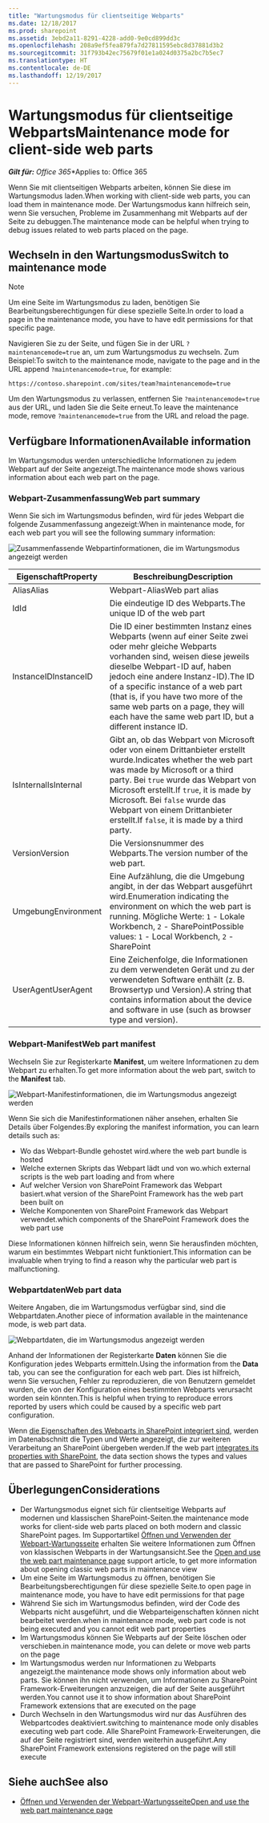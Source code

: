 ```yaml
---
title: "Wartungsmodus für clientseitige Webparts"
ms.date: 12/18/2017
ms.prod: sharepoint
ms.assetid: 3ebd2a11-8291-4228-add0-9e0cd899dd3c
ms.openlocfilehash: 208a9ef5fea879fa7d27811595ebc8d37881d3b2
ms.sourcegitcommit: 31f793b42ec75679f01e1a024d0375a2bc7b5ec7
ms.translationtype: HT
ms.contentlocale: de-DE
ms.lasthandoff: 12/19/2017
---
```

# <a name="maintenance-mode-for-client-side-web-parts"></a><span data-ttu-id="146a8-102">Wartungsmodus für clientseitige Webparts</span><span class="sxs-lookup"><span data-stu-id="146a8-102">Maintenance mode for client-side web parts</span></span>

<span data-ttu-id="146a8-103">_**Gilt für:** Office 365_</span><span class="sxs-lookup"><span data-stu-id="146a8-103">\*Applies to: Office 365</span></span>

<span data-ttu-id="146a8-104">Wenn Sie mit clientseitigen Webparts arbeiten, können Sie diese im Wartungsmodus laden.</span><span class="sxs-lookup"><span data-stu-id="146a8-104">When working with client-side web parts, you can load them in maintenance mode.</span></span> <span data-ttu-id="146a8-105">Der Wartungsmodus kann hilfreich sein, wenn Sie versuchen, Probleme im Zusammenhang mit Webparts auf der Seite zu debuggen.</span><span class="sxs-lookup"><span data-stu-id="146a8-105">The maintenance mode can be helpful when trying to debug issues related to web parts placed on the page.</span></span>

## <a name="switch-to-maintenance-mode"></a><span data-ttu-id="146a8-106">Wechseln in den Wartungsmodus</span><span class="sxs-lookup"><span data-stu-id="146a8-106">Switch to maintenance mode</span></span>

> [!NOTE]
> <span data-ttu-id="146a8-107">Um eine Seite im Wartungsmodus zu laden, benötigen Sie Bearbeitungsberechtigungen für diese spezielle Seite.</span><span class="sxs-lookup"><span data-stu-id="146a8-107">In order to load a page in the maintenance mode, you have to have edit permissions for that specific page.</span></span>

<span data-ttu-id="146a8-108">Navigieren Sie zu der Seite, und fügen Sie in der URL `?maintenancemode=true` an, um zum Wartungsmodus zu wechseln. Zum Beispiel:</span><span class="sxs-lookup"><span data-stu-id="146a8-108">To switch to the maintenance mode, navigate to the page and in the URL append `?maintenancemode=true`, for example:</span></span>

```text
https://contoso.sharepoint.com/sites/team?maintenancemode=true
```

<span data-ttu-id="146a8-109">Um den Wartungsmodus zu verlassen, entfernen Sie `?maintenancemode=true` aus der URL, und laden Sie die Seite erneut.</span><span class="sxs-lookup"><span data-stu-id="146a8-109">To leave the maintenance mode, remove `?maintenancemode=true` from the URL and reload the page.</span></span>

## <a name="available-information"></a><span data-ttu-id="146a8-110">Verfügbare Informationen</span><span class="sxs-lookup"><span data-stu-id="146a8-110">Available information</span></span>

<span data-ttu-id="146a8-111">Im Wartungsmodus werden unterschiedliche Informationen zu jedem Webpart auf der Seite angezeigt.</span><span class="sxs-lookup"><span data-stu-id="146a8-111">The maintenance mode shows various information about each web part on the page.</span></span>

### <a name="web-part-summary"></a><span data-ttu-id="146a8-112">Webpart-Zusammenfassung</span><span class="sxs-lookup"><span data-stu-id="146a8-112">Web part summary</span></span>

<span data-ttu-id="146a8-113">Wenn Sie sich im Wartungsmodus befinden, wird für jedes Webpart die folgende Zusammenfassung angezeigt:</span><span class="sxs-lookup"><span data-stu-id="146a8-113">When in maintenance mode, for each web part you will see the following summary information:</span></span>

![Zusammenfassende Webpartinformationen, die im Wartungsmodus angezeigt werden](../images/maintenance-mode-summary.png)

<span data-ttu-id="146a8-115">Eigenschaft</span><span class="sxs-lookup"><span data-stu-id="146a8-115">Property</span></span>|<span data-ttu-id="146a8-116">Beschreibung</span><span class="sxs-lookup"><span data-stu-id="146a8-116">Description</span></span>
--------|-----------
<span data-ttu-id="146a8-117">Alias</span><span class="sxs-lookup"><span data-stu-id="146a8-117">Alias</span></span>|<span data-ttu-id="146a8-118">Webpart-Alias</span><span class="sxs-lookup"><span data-stu-id="146a8-118">Web part alias</span></span>
<span data-ttu-id="146a8-119">Id</span><span class="sxs-lookup"><span data-stu-id="146a8-119">Id</span></span>|<span data-ttu-id="146a8-120">Die eindeutige ID des Webparts.</span><span class="sxs-lookup"><span data-stu-id="146a8-120">The unique ID of the web part</span></span>
<span data-ttu-id="146a8-121">InstanceID</span><span class="sxs-lookup"><span data-stu-id="146a8-121">InstanceID</span></span>|<span data-ttu-id="146a8-122">Die ID einer bestimmten Instanz eines Webparts (wenn auf einer Seite zwei oder mehr gleiche Webparts vorhanden sind, weisen diese jeweils dieselbe Webpart-ID auf, haben jedoch eine andere Instanz-ID).</span><span class="sxs-lookup"><span data-stu-id="146a8-122">The ID of a specific instance of a web part (that is, if you have two more of the same web parts on a page, they will each have the same web part ID, but a different instance ID.</span></span>
<span data-ttu-id="146a8-123">IsInternal</span><span class="sxs-lookup"><span data-stu-id="146a8-123">IsInternal</span></span>|<span data-ttu-id="146a8-124">Gibt an, ob das Webpart von Microsoft oder von einem Drittanbieter erstellt wurde.</span><span class="sxs-lookup"><span data-stu-id="146a8-124">Indicates whether the web part was made by Microsoft or a third party.</span></span> <span data-ttu-id="146a8-125">Bei `true` wurde das Webpart von Microsoft erstellt.</span><span class="sxs-lookup"><span data-stu-id="146a8-125">If `true`, it is made by Microsoft.</span></span> <span data-ttu-id="146a8-126">Bei `false` wurde das Webpart von einem Drittanbieter erstellt.</span><span class="sxs-lookup"><span data-stu-id="146a8-126">If `false`, it is made by a third party.</span></span>
<span data-ttu-id="146a8-127">Version</span><span class="sxs-lookup"><span data-stu-id="146a8-127">Version</span></span>|<span data-ttu-id="146a8-128">Die Versionsnummer des Webparts.</span><span class="sxs-lookup"><span data-stu-id="146a8-128">The version number of the web part.</span></span>
<span data-ttu-id="146a8-129">Umgebung</span><span class="sxs-lookup"><span data-stu-id="146a8-129">Environment</span></span>|<span data-ttu-id="146a8-130">Eine Aufzählung, die die Umgebung angibt, in der das Webpart ausgeführt wird.</span><span class="sxs-lookup"><span data-stu-id="146a8-130">Enumeration indicating the environment on which the web part is running.</span></span> <span data-ttu-id="146a8-131">Mögliche Werte: `1` - Lokale Workbench, `2` - SharePoint</span><span class="sxs-lookup"><span data-stu-id="146a8-131">Possible values: `1` - Local Workbench, `2` - SharePoint</span></span>
<span data-ttu-id="146a8-132">UserAgent</span><span class="sxs-lookup"><span data-stu-id="146a8-132">UserAgent</span></span>|<span data-ttu-id="146a8-133">Eine Zeichenfolge, die Informationen zu dem verwendeten Gerät und zu der verwendeten Software enthält (z. B. Browsertyp und Version).</span><span class="sxs-lookup"><span data-stu-id="146a8-133">A string that contains information about the device and software in use (such as browser type and version).</span></span>

### <a name="web-part-manifest"></a><span data-ttu-id="146a8-134">Webpart-Manifest</span><span class="sxs-lookup"><span data-stu-id="146a8-134">Web part manifest</span></span>

<span data-ttu-id="146a8-135">Wechseln Sie zur Registerkarte **Manifest**, um weitere Informationen zu dem Webpart zu erhalten.</span><span class="sxs-lookup"><span data-stu-id="146a8-135">To get more information about the web part, switch to the **Manifest** tab.</span></span>

![Webpart-Manifestinformationen, die im Wartungsmodus angezeigt werden](../images/maintenance-mode-manifest.png)

<span data-ttu-id="146a8-137">Wenn Sie sich die Manifestinformationen näher ansehen, erhalten Sie Details über Folgendes:</span><span class="sxs-lookup"><span data-stu-id="146a8-137">By exploring the manifest information, you can learn details such as:</span></span>

- <span data-ttu-id="146a8-138">Wo das Webpart-Bundle gehostet wird.</span><span class="sxs-lookup"><span data-stu-id="146a8-138">where the web part bundle is hosted</span></span>
- <span data-ttu-id="146a8-139">Welche externen Skripts das Webpart lädt und von wo.</span><span class="sxs-lookup"><span data-stu-id="146a8-139">which external scripts is the web part loading and from where</span></span>
- <span data-ttu-id="146a8-140">Auf welcher Version von SharePoint Framework das Webpart basiert.</span><span class="sxs-lookup"><span data-stu-id="146a8-140">what version of the SharePoint Framework has the web part been built on</span></span>
- <span data-ttu-id="146a8-141">Welche Komponenten von SharePoint Framework das Webpart verwendet.</span><span class="sxs-lookup"><span data-stu-id="146a8-141">which components of the SharePoint Framework does the web part use</span></span>

<span data-ttu-id="146a8-142">Diese Informationen können hilfreich sein, wenn Sie herausfinden möchten, warum ein bestimmtes Webpart nicht funktioniert.</span><span class="sxs-lookup"><span data-stu-id="146a8-142">This information can be invaluable when trying to find a reason why the particular web part is malfunctioning.</span></span>

### <a name="web-part-data"></a><span data-ttu-id="146a8-143">Webpartdaten</span><span class="sxs-lookup"><span data-stu-id="146a8-143">Web part data</span></span>

<span data-ttu-id="146a8-144">Weitere Angaben, die im Wartungsmodus verfügbar sind, sind die Webpartdaten.</span><span class="sxs-lookup"><span data-stu-id="146a8-144">Another piece of information available in the maintenance mode, is web part data.</span></span>

![Webpartdaten, die im Wartungsmodus angezeigt werden](../images/maintenance-mode-data.png)

<span data-ttu-id="146a8-146">Anhand der Informationen der Registerkarte **Daten** können Sie die Konfiguration jedes Webparts ermitteln.</span><span class="sxs-lookup"><span data-stu-id="146a8-146">Using the information from the **Data** tab, you can see the configuration for each web part.</span></span> <span data-ttu-id="146a8-147">Dies ist hilfreich, wenn Sie versuchen, Fehler zu reproduzieren, die von Benutzern gemeldet wurden, die von der Konfiguration eines bestimmten Webparts verursacht worden sein könnten.</span><span class="sxs-lookup"><span data-stu-id="146a8-147">This is helpful when trying to reproduce errors reported by users which could be caused by a specific web part configuration.</span></span>

<span data-ttu-id="146a8-148">Wenn [die Eigenschaften des Webparts in SharePoint integriert sind](../spfx/web-parts/guidance/integrate-web-part-properties-with-sharepoint.md), werden im Datenabschnitt die Typen und Werte angezeigt, die zur weiteren Verarbeitung an SharePoint übergeben werden.</span><span class="sxs-lookup"><span data-stu-id="146a8-148">If the web part [integrates its properties with SharePoint](../spfx/web-parts/guidance/integrate-web-part-properties-with-sharepoint.md), the data section shows the types and values that are passed to SharePoint for further processing.</span></span>

## <a name="considerations"></a><span data-ttu-id="146a8-149">Überlegungen</span><span class="sxs-lookup"><span data-stu-id="146a8-149">Considerations</span></span>

- <span data-ttu-id="146a8-150">Der Wartungsmodus eignet sich für clientseitige Webparts  auf modernen und klassischen SharePoint-Seiten.</span><span class="sxs-lookup"><span data-stu-id="146a8-150">the maintenance mode works for client-side web parts placed on both modern and classic SharePoint pages.</span></span> <span data-ttu-id="146a8-151">Im Supportartikel [Öffnen und Verwenden der Webpart-Wartungsseite](https://support.office.com/de-DE/article/Open-and-use-the-web-part-maintenance-page-eff9ce22-d04a-44dd-ae83-ac29a5e396c2#PickTab=2016,_2013) erhalten Sie weitere Informationen zum Öffnen von klassischen Webparts in der Wartungsansicht.</span><span class="sxs-lookup"><span data-stu-id="146a8-151">See the [Open and use the web part maintenance page](https://support.office.com/de-DE/article/Open-and-use-the-web-part-maintenance-page-eff9ce22-d04a-44dd-ae83-ac29a5e396c2#PickTab=2016,_2013) support article, to get more information about opening classic web parts in maintenance view</span></span>
- <span data-ttu-id="146a8-152">Um eine Seite im Wartungsmodus zu öffnen, benötigen Sie Bearbeitungsberechtigungen für diese spezielle Seite.</span><span class="sxs-lookup"><span data-stu-id="146a8-152">to open page in maintenance mode, you have to have edit permissions for that page</span></span>
- <span data-ttu-id="146a8-153">Während Sie sich im Wartungsmodus befinden, wird der Code des Webparts nicht ausgeführt, und die Webparteigenschaften können nicht bearbeitet werden.</span><span class="sxs-lookup"><span data-stu-id="146a8-153">when in maintenance mode, web part code is not being executed and you cannot edit web part properties</span></span>
- <span data-ttu-id="146a8-154">Im Wartungsmodus können Sie Webparts auf der Seite löschen oder verschieben.</span><span class="sxs-lookup"><span data-stu-id="146a8-154">in maintenance mode, you can delete or move web parts on the page</span></span>
- <span data-ttu-id="146a8-155">Im Wartungsmodus werden nur Informationen zu Webparts angezeigt.</span><span class="sxs-lookup"><span data-stu-id="146a8-155">the maintenance mode shows only information about web parts.</span></span> <span data-ttu-id="146a8-156">Sie können ihn nicht verwenden, um Informationen zu SharePoint Framework-Erweiterungen anzuzeigen, die auf der Seite ausgeführt werden.</span><span class="sxs-lookup"><span data-stu-id="146a8-156">You cannot use it to show information about SharePoint Framework extensions that are executed on the page</span></span>
- <span data-ttu-id="146a8-157">Durch Wechseln in den Wartungsmodus wird nur das Ausführen des Webpartcodes deaktiviert.</span><span class="sxs-lookup"><span data-stu-id="146a8-157">switching to maintenance mode only disables executing web part code.</span></span> <span data-ttu-id="146a8-158">Alle SharePoint Framework-Erweiterungen, die auf der Seite registriert sind, werden weiterhin ausgeführt.</span><span class="sxs-lookup"><span data-stu-id="146a8-158">Any SharePoint Framework extensions registered on the page will still execute</span></span>

## <a name="see-also"></a><span data-ttu-id="146a8-159">Siehe auch</span><span class="sxs-lookup"><span data-stu-id="146a8-159">See also</span></span>

- <span data-ttu-id="146a8-160">[Öffnen und Verwenden der Webpart-Wartungsseite](https://support.office.com/de-DE/article/Open-and-use-the-web-part-maintenance-page-eff9ce22-d04a-44dd-ae83-ac29a5e396c2)</span><span class="sxs-lookup"><span data-stu-id="146a8-160">[Open and use the web part maintenance page](https://support.office.com/de-DE/article/Open-and-use-the-web-part-maintenance-page-eff9ce22-d04a-44dd-ae83-ac29a5e396c2)</span></span>